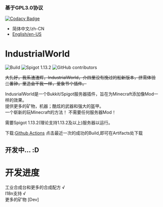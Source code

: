 ### 基于GPL3.0协议

[![Codacy Badge](https://api.codacy.com/project/badge/Grade/7ed7dc549a7e4212b193716ecced0773)](https://app.codacy.com/manual/czm23333/IndustrialWorld?utm_source=github.com&utm_medium=referral&utm_content=czm23333/IndustrialWorld&utm_campaign=Badge_Grade_Dashboard)


* 简体中文/zh-CN
* [English/en-US][1]

# IndustrialWorld 

![Build](https://github.com/czm23333/IndustrialWorld/workflows/Build/badge.svg)
![Spigot 1.13.2](https://img.shields.io/badge/spigot-1.13.2-blue)
![GitHub contributors](https://img.shields.io/github/contributors/czm23333/IndustrialWorld)

~~大扎好，我系渣渣辉，IndustrialWorld，介四里没有挽过的船新版本，挤需体验三番钟，里造会干我一样，爱象节个插件。~~  

IndusrialWorld是一个Bukkit/Spigot服务器插件，旨在为Minecraft添加像Mod一样的效果。  
提供更多的矿物，机器；酷炫的武器和强大的盔甲。  
一个崭新的玩Minecraft的方法！ 
不需要任何服务器Mod！ 

需要Spigot 1.13.2(理论支持1.13.2及以上)服务器以运行。

下载:[Github Actions][2] 点击最近一次的成功的Build,即可在Artifacts处下载

## 开发中... :D  

# 开发进度   
工业合成台和更多的合成配方 √  
I18n支持 √  
更多的矿物 [Dev]

[1]: https://github.com/czm23333/IndustrialWorld/blob/master/README_EN.md
[2]: https://github.com/czm23333/IndustrialWorld/actions/
